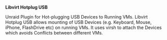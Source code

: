 **Libvirt Hotplug USB**

Unraid Plugin for Hot-plugging USB Devices to Running VMs. Libvirt Hotplug USB allows mounting of USB Devices (e.g. Keyboard, Mouse, iPhone, FlashDrive etc) on running VMs. It uses virsh to attach the Devices which avoids Conflicts between different VMs. 